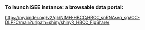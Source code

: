 ### To launch iSEE instance: a browsable data portal:
https://mybinder.org/v2/gh/NIMH-HBCC/HBCC_snRNAseq_sgACC-DLPFC/main?urlpath=shiny/shinyR_HBCC_FigShare/